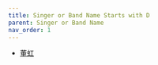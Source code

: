 ```yaml
---
title: Singer or Band Name Starts with D
parent: Singer or Band Name 
nav_order: 1
---
```


- [董虹](Dong_Hong/index.md)